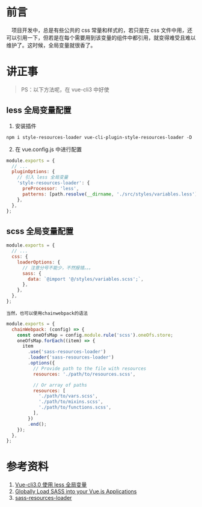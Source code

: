 # 前言

&emsp;项目开发中，总是有些公共的 css 常量和样式的，若只是在 css 文件中用，还可以引用一下，但若是在每个需要用到该变量的组件中都引用，就变得难受且难以维护了。这时候，全局变量就很香了。

# 讲正事

> PS：以下方法呢，在 vue-cli3 中好使

## less 全局变量配置

1. 安装插件

```
npm i style-resources-loader vue-cli-plugin-style-resources-loader -D
```

2. 在 vue.config.js 中进行配置

```javascript
module.exports = {
  // ...
  pluginOptions: {
    // 引入 less 全局变量
    'style-resources-loader': {
      preProcessor: 'less',
      patterns: [path.resolve(__dirname, './src/styles/variables.less')],
    },
  },
};
```

## scss 全局变量配置

```javascript
module.exports = {
  // ...
  css: {
    loaderOptions: {
      // 注意分号不能少，不然报错。。。
      sass: {
        data: `@import '@/styles/variables.scss';`,
      },
    },
  },
};
```

`当然，也可以使用chainwebpack的语法`

```javascript
module.exports = {
  chainWebpack: (config) => {
    const oneOfsMap = config.module.rule('scss').oneOfs.store;
    oneOfsMap.forEach((item) => {
      item
        .use('sass-resources-loader')
        .loader('sass-resources-loader')
        .options({
          // Provide path to the file with resources
          resources: './path/to/resources.scss',

          // Or array of paths
          resources: [
            './path/to/vars.scss',
            './path/to/mixins.scss',
            './path/to/functions.scss',
          ],
        })
        .end();
    });
  },
};
```

# 参考资料

1. [Vue-cli3.0 使用 less 全局变量](https://juejin.im/post/6844904173893337102)
2. [Globally Load SASS into your Vue.js Applications](https://vueschool.io/articles/vuejs-tutorials/globally-load-sass-into-your-vue-js-applications/)
3. [sass-resources-loader](https://github.com/shakacode/sass-resources-loader)
